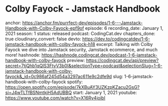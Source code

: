 # Colby Fayock - Jamstack Handbook

anchor: https://anchor.fm/purrfect-dev/episodes/1-6---Jamstack-Handbook-with-Colby-Fayock-epf9of
episode: 6
recording_date: January 1, 2021
season: 1
status: released
podcast: CodingCat.dev
chapters_done: true
cloudinary_convert: false
devto: https://dev.to/codingcatdev/1-6-jamstack-handbook-with-colby-fayock-h18
excerpt: Talking with Colby Fayock we dive into Jamstack security, Jamstack ecommerce, and much more!
hashnode: https://hashnode.codingcat.dev/podcast-1-6-jamstack-handbook-with-colby-fayock
preview: https://codingcat.dev/api/preview?secret=7tjQhb1qQlS3FtyV3b0I&selectionType=podcast&selectionSlug=1-6-jamstack-handbook-with-colby-fayock&_id=0c986af245d54a3297ac611e9c2dfe9d
slug: 1-6-jamstack-handbook-with-colby-fayock
spotify: https://open.spotify.com/episode/7kXBuAY3UZKzpKZacu2GsG?si=J4wTLTfBSNmtkjH5AdUBBQ
start: January 1, 2021
youtube: https://www.youtube.com/watch?v=X16Ry4joibI